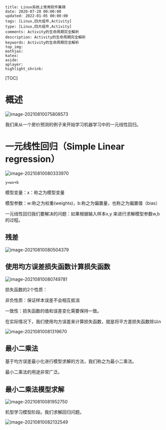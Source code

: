 ```
title: Linux系统上常用软件集锦
date: 2020-07-20 00:00:00
updated: 2022-01-05 00:00:00
tags: [Linux,四大组件,Activity]
type: [Linux,四大组件,Activity]
comments: Activity的生命周期完全解析
description: Activity的生命周期完全解析
keywords: Activity的生命周期完全解析
top_img:
mathjax:
katex:
aside:
aplayer:
highlight_shrink:
```

[TOC]



# 概述

![image-20210810075808573](https://gitee.com/frewen1225/ImageUploader/raw/master/img/20210810075817.png)

我们来从一个房价预测的例子来开始学习机器学习中的一元线性回归。



# 一元线性回归（Simple Linear regression）



![image-20210810080333970](https://gitee.com/frewen1225/ImageUploader/raw/master/img/20210810080335.png)

```
y=wx+b
```

模型变量：x：称之为模型变量

模型参数：w:称之为权重(weights)，b:称之为偏置量，也称之为偏置值（bias）



一元线性回归我们要解决的问题：如果根据输入样本x,y 来进行求解模型参数w,b的过程。



## 残差

![image-20210810080504379](https://gitee.com/frewen1225/ImageUploader/raw/master/img/20210810080506.png)

## 使用均方误差损失函数计算损失函数

![image-20210810080749781](https://gitee.com/frewen1225/ImageUploader/raw/master/img/20210810080752.png)



损失函数的2个性质：

非负性质：保证样本误差不会相互抵消

一致性：损失函数的值和误差变化需要保持一致。



在实际情况下，我们使用均方误差来计算损失函数，就是将平方差损失函数除以n

![image-20210810081319670](https://gitee.com/frewen1225/ImageUploader/raw/master/img/20210810081321.png)



## 最小二乘法

基于均方误差最小化进行模型求解的方法，我们称之为最小二乘法。

最小二乘法的用途非常广泛。



## 最小二乘法模型求解

![image-20210810081952750](https://gitee.com/frewen1225/ImageUploader/raw/master/img/20210810081954.png)



机型学习模型阶段。我们求解回归问题。

![image-20210810082132549](https://gitee.com/frewen1225/ImageUploader/raw/master/img/20210810082134.png)